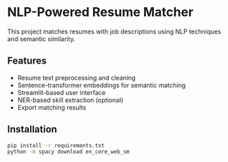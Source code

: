 # NLP-Powered Resume Matcher

This project matches resumes with job descriptions using NLP techniques and semantic similarity.

## Features
- Resume text preprocessing and cleaning
- Sentence-transformer embeddings for semantic matching
- Streamlit-based user interface
- NER-based skill extraction (optional)
- Export matching results

## Installation

```bash
pip install -r requirements.txt
python -m spacy download en_core_web_sm
